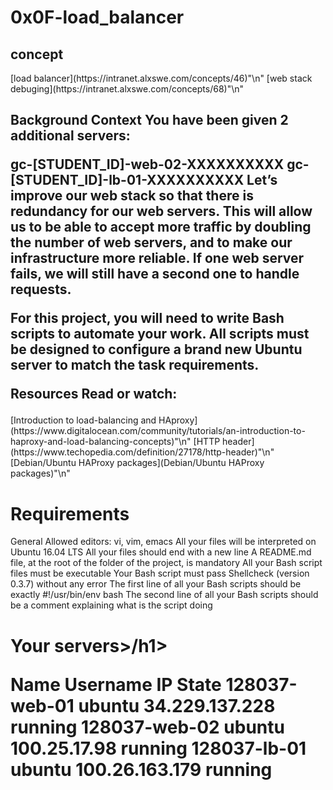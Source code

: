 <h1>0x0F-load_balancer</h1>
<h2> concept</h2>
[load balancer](https://intranet.alxswe.com/concepts/46)"\n"
[web stack debuging](https://intranet.alxswe.com/concepts/68)"\n"
<h2>Background Context
You have been given 2 additional servers:

gc-[STUDENT_ID]-web-02-XXXXXXXXXX
gc-[STUDENT_ID]-lb-01-XXXXXXXXXX
Let’s improve our web stack so that there is redundancy for our web servers. This will allow us to be able to accept more traffic by doubling the number of web servers, and to make our infrastructure more reliable. If one web server fails, we will still have a second one to handle requests.

For this project, you will need to write Bash scripts to automate your work. All scripts must be designed to configure a brand new Ubuntu server to match the task requirements.

Resources
Read or watch:
</h2>
[Introduction to load-balancing and HAproxy](https://www.digitalocean.com/community/tutorials/an-introduction-to-haproxy-and-load-balancing-concepts)"\n"
[HTTP header](https://www.techopedia.com/definition/27178/http-header)"\n"
[Debian/Ubuntu HAProxy packages](Debian/Ubuntu HAProxy packages)"\n"
<h1>
Requirements
</h1>
General
Allowed editors: vi, vim, emacs
All your files will be interpreted on Ubuntu 16.04 LTS
All your files should end with a new line
A README.md file, at the root of the folder of the project, is mandatory
All your Bash script files must be executable
Your Bash script must pass Shellcheck (version 0.3.7) without any error
The first line of all your Bash scripts should be exactly #!/usr/bin/env bash
The second line of all your Bash scripts should be a comment explaining what is the script doing

<h1>Your servers>/h1>

Name	Username	IP	State
128037-web-01	ubuntu	34.229.137.228	running
128037-web-02	ubuntu	100.25.17.98	running
128037-lb-01	ubuntu	100.26.163.179	running

